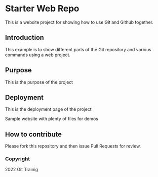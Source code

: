 # Starter Web Repo

This is a website project for showing how to use Git and Github together.

## Introduction

This example is to show different parts of the Git repository and various commands using a web project.

## Purpose

This is the purpose of the project

## Deployment

This is the deployment page of the project 

Sample website with plenty of files for demos

## How to contribute

Please fork this repository and then issue Pull Requests for review.

### Copyright

2022 Git Trainig 
